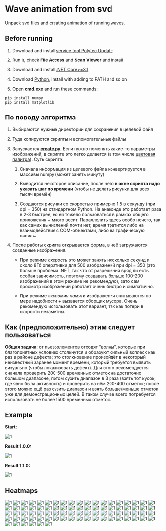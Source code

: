 # Wave animation from svd
Unpack svd files and creating animation of running waves.

## Before running

1. Download and install [service tool Polytec Update](http://swdownload.polytec.com/polyupdate/PolytecUpdateSetup.exe)

2. Run it, check **File Access** and **Scan Viewer** and install

3. Download and install [.NET Core>=3.1](https://dotnet.microsoft.com/download)

3. Download [Python](https://www.python.org/downloads/), install with adding to PATH and so on

4. Open **cmd.exe** and run these commands:

```
pip install numpy
pip install matplotlib
```


## По поводу алгоритма

1. Выбираются нужные директории для сохранения в целевой файл

2. Туда копируются скрипты и вспомогательные файлы

3. Запускается [**create.py**](https://github.com/PasaOpasen/Wave-animation-from-svd/blob/master/target/create.py). Если нужно поменять какие-то параметры изображений, в скрипте это легко делается (в том числе [цветовая палитра](https://matplotlib.org/3.2.1/tutorials/colors/colormaps.html)). Суть скрипта:
  
    1. Сначала информация из целевого файла конвертируется в массивы numpy (может занять минуту)
  
    2. Выводится некоторое описание, после чего **в окне скрипта надо указать шаг по времени** (чтобы не делать рисунки для всех тысяч времён)
  
    3. Создаются рисунки со скоростью примерно 1.5 в секунду (при dpi = 350) на стандартном Python. На анаконде это работает раза в 2-3 быстрее, но ей тяжело пользоваться в рамках общего приложения + много весит. Параллелить здесь особо нечего, так как самих вычислений почти нет, время тратится либо на взаимодействие с COM-объектами, либо на графическую панель.

4. После работы скрипта открывается форма, в неё загружаются созданные изображения. 

    * При режиме *скорость* это может занять несколько секунд и около 8Гб оперативки для 500 изображений при dpi = 350 (это больше проблема .NET, так что от разрешения вряд ли есть особая зависимость, поэтому создавать больше 100-200 изображений в этом режиме не рекомендую), зато сам просмотр изображений работает очень быстро и симпатично. 
  
    * При режиме *экономия памяти* изображения считываются по мере надобности + вызвается сборщик мусора. Очень рекомендую использовать этот вариант, так как потери в скорости незаметны.

## Как (предположительно) этим следует пользоваться

**Общая задача**: от пьезоэлементов отходят "волны", которые при благоприятных условиях столкнутся и образуют сильный всплеск как раз в районе дефекта; это столкновение произойдёт в некоторый неизвестный заранее момент времени, который требуется выявить визуально (чтобы локализовать дефект). Для этого рекомендуется сначала проверить 200-500 временных отметок на достаточно большом диапазоне, потом сузить диапазон в 3 раза (взять тот кусок, где явно была активность) и проверить на нём 200-400 отметок; после этого можно ещё раз сузить диапазон и взять больше/меньше отметок уже для демонстрационных целей. В таком случае всего потребуется использовать не более 1500 временных отметок.

## Example

**Start:**

![1](https://github.com/PasaOpasen/Wave-animation-from-svd/blob/master/gifs/start.gif)

**Result 1.0.0:**

![1](https://github.com/PasaOpasen/Wave-animation-from-svd/blob/master/gifs/result.gif)

**Result 1.1.0:**

![1](https://github.com/PasaOpasen/Wave-animation-from-svd/blob/master/gifs/result2.gif)


## Heatmaps

![1](https://github.com/PasaOpasen/Wave-animation-from-svd/blob/master/images/cmap%20%3D%20viridis.png)
![1](https://github.com/PasaOpasen/Wave-animation-from-svd/blob/master/images/cmap%20%3D%20plasma.png)
![1](https://github.com/PasaOpasen/Wave-animation-from-svd/blob/master/images/cmap%20%3D%20inferno.png)
![1](https://github.com/PasaOpasen/Wave-animation-from-svd/blob/master/images/cmap%20%3D%20magma.png)
![1](https://github.com/PasaOpasen/Wave-animation-from-svd/blob/master/images/cmap%20%3D%20cividis.png)
![1](https://github.com/PasaOpasen/Wave-animation-from-svd/blob/master/images/cmap%20%3D%20Greys.png)
![1](https://github.com/PasaOpasen/Wave-animation-from-svd/blob/master/images/cmap%20%3D%20Purples.png)
![1](https://github.com/PasaOpasen/Wave-animation-from-svd/blob/master/images/cmap%20%3D%20Blues.png)
![1](https://github.com/PasaOpasen/Wave-animation-from-svd/blob/master/images/cmap%20%3D%20Greens.png)
![1](https://github.com/PasaOpasen/Wave-animation-from-svd/blob/master/images/cmap%20%3D%20Oranges.png)
![1](https://github.com/PasaOpasen/Wave-animation-from-svd/blob/master/images/cmap%20%3D%20Reds.png)
![1](https://github.com/PasaOpasen/Wave-animation-from-svd/blob/master/images/cmap%20%3D%20YlOrBr.png)
![1](https://github.com/PasaOpasen/Wave-animation-from-svd/blob/master/images/cmap%20%3D%20YlOrRd.png)
![1](https://github.com/PasaOpasen/Wave-animation-from-svd/blob/master/images/cmap%20%3D%20OrRd.png)
![1](https://github.com/PasaOpasen/Wave-animation-from-svd/blob/master/images/cmap%20%3D%20PuRd.png)
![1](https://github.com/PasaOpasen/Wave-animation-from-svd/blob/master/images/cmap%20%3D%20RdPu.png)
![1](https://github.com/PasaOpasen/Wave-animation-from-svd/blob/master/images/cmap%20%3D%20BuPu.png)
![1](https://github.com/PasaOpasen/Wave-animation-from-svd/blob/master/images/cmap%20%3D%20GnBu.png)
![1](https://github.com/PasaOpasen/Wave-animation-from-svd/blob/master/images/cmap%20%3D%20PuBu.png)
![1](https://github.com/PasaOpasen/Wave-animation-from-svd/blob/master/images/cmap%20%3D%20YlGnBu.png)
![1](https://github.com/PasaOpasen/Wave-animation-from-svd/blob/master/images/cmap%20%3D%20PuBuGn.png)
![1](https://github.com/PasaOpasen/Wave-animation-from-svd/blob/master/images/cmap%20%3D%20BuGn.png)
![1](https://github.com/PasaOpasen/Wave-animation-from-svd/blob/master/images/cmap%20%3D%20YlGn.png)
![1](https://github.com/PasaOpasen/Wave-animation-from-svd/blob/master/images/cmap%20%3D%20binary.png)
![1](https://github.com/PasaOpasen/Wave-animation-from-svd/blob/master/images/cmap%20%3D%20gist_yarg.png)
![1](https://github.com/PasaOpasen/Wave-animation-from-svd/blob/master/images/cmap%20%3D%20gist_gray.png)
![1](https://github.com/PasaOpasen/Wave-animation-from-svd/blob/master/images/cmap%20%3D%20gray.png)
![1](https://github.com/PasaOpasen/Wave-animation-from-svd/blob/master/images/cmap%20%3D%20bone.png)
![1](https://github.com/PasaOpasen/Wave-animation-from-svd/blob/master/images/cmap%20%3D%20pink.png)
![1](https://github.com/PasaOpasen/Wave-animation-from-svd/blob/master/images/cmap%20%3D%20spring.png)
![1](https://github.com/PasaOpasen/Wave-animation-from-svd/blob/master/images/cmap%20%3D%20summer.png)
![1](https://github.com/PasaOpasen/Wave-animation-from-svd/blob/master/images/cmap%20%3D%20autumn.png)
![1](https://github.com/PasaOpasen/Wave-animation-from-svd/blob/master/images/cmap%20%3D%20winter.png)
![1](https://github.com/PasaOpasen/Wave-animation-from-svd/blob/master/images/cmap%20%3D%20cool.png)
![1](https://github.com/PasaOpasen/Wave-animation-from-svd/blob/master/images/cmap%20%3D%20Wistia.png)
![1](https://github.com/PasaOpasen/Wave-animation-from-svd/blob/master/images/cmap%20%3D%20hot.png)
![1](https://github.com/PasaOpasen/Wave-animation-from-svd/blob/master/images/cmap%20%3D%20afmhot.png)
![1](https://github.com/PasaOpasen/Wave-animation-from-svd/blob/master/images/cmap%20%3D%20gist_heat.png)
![1](https://github.com/PasaOpasen/Wave-animation-from-svd/blob/master/images/cmap%20%3D%20copper.png)
![1](https://github.com/PasaOpasen/Wave-animation-from-svd/blob/master/images/cmap%20%3D%20PiYG.png)
![1](https://github.com/PasaOpasen/Wave-animation-from-svd/blob/master/images/cmap%20%3D%20PRGn.png)
![1](https://github.com/PasaOpasen/Wave-animation-from-svd/blob/master/images/cmap%20%3D%20BrBG.png)
![1](https://github.com/PasaOpasen/Wave-animation-from-svd/blob/master/images/cmap%20%3D%20PuOr.png)
![1](https://github.com/PasaOpasen/Wave-animation-from-svd/blob/master/images/cmap%20%3D%20RdGy.png)
![1](https://github.com/PasaOpasen/Wave-animation-from-svd/blob/master/images/cmap%20%3D%20RdBu.png)
![1](https://github.com/PasaOpasen/Wave-animation-from-svd/blob/master/images/cmap%20%3D%20RdYlBu.png)
![1](https://github.com/PasaOpasen/Wave-animation-from-svd/blob/master/images/cmap%20%3D%20RdYlGn.png)
![1](https://github.com/PasaOpasen/Wave-animation-from-svd/blob/master/images/cmap%20%3D%20Spectral.png)
![1](https://github.com/PasaOpasen/Wave-animation-from-svd/blob/master/images/cmap%20%3D%20coolwarm.png)
![1](https://github.com/PasaOpasen/Wave-animation-from-svd/blob/master/images/cmap%20%3D%20bwr.png)
![1](https://github.com/PasaOpasen/Wave-animation-from-svd/blob/master/images/cmap%20%3D%20seismic.png)
![1](https://github.com/PasaOpasen/Wave-animation-from-svd/blob/master/images/cmap%20%3D%20twilight.png)
![1](https://github.com/PasaOpasen/Wave-animation-from-svd/blob/master/images/cmap%20%3D%20twilight_shifted.png)
![1](https://github.com/PasaOpasen/Wave-animation-from-svd/blob/master/images/cmap%20%3D%20hsv.png)
![1](https://github.com/PasaOpasen/Wave-animation-from-svd/blob/master/images/cmap%20%3D%20Pastel1.png)
![1](https://github.com/PasaOpasen/Wave-animation-from-svd/blob/master/images/cmap%20%3D%20Pastel2.png)
![1](https://github.com/PasaOpasen/Wave-animation-from-svd/blob/master/images/cmap%20%3D%20Paired.png)
![1](https://github.com/PasaOpasen/Wave-animation-from-svd/blob/master/images/cmap%20%3D%20Accent.png)
![1](https://github.com/PasaOpasen/Wave-animation-from-svd/blob/master/images/cmap%20%3D%20Dark2.png)
![1](https://github.com/PasaOpasen/Wave-animation-from-svd/blob/master/images/cmap%20%3D%20Set1.png)
![1](https://github.com/PasaOpasen/Wave-animation-from-svd/blob/master/images/cmap%20%3D%20Set2.png)
![1](https://github.com/PasaOpasen/Wave-animation-from-svd/blob/master/images/cmap%20%3D%20Set3.png)
![1](https://github.com/PasaOpasen/Wave-animation-from-svd/blob/master/images/cmap%20%3D%20tab10.png)
![1](https://github.com/PasaOpasen/Wave-animation-from-svd/blob/master/images/cmap%20%3D%20tab20.png)
![1](https://github.com/PasaOpasen/Wave-animation-from-svd/blob/master/images/cmap%20%3D%20tab20b.png)
![1](https://github.com/PasaOpasen/Wave-animation-from-svd/blob/master/images/cmap%20%3D%20tab20c.png)
![1](https://github.com/PasaOpasen/Wave-animation-from-svd/blob/master/images/cmap%20%3D%20flag.png)
![1](https://github.com/PasaOpasen/Wave-animation-from-svd/blob/master/images/cmap%20%3D%20prism.png)
![1](https://github.com/PasaOpasen/Wave-animation-from-svd/blob/master/images/cmap%20%3D%20ocean.png)
![1](https://github.com/PasaOpasen/Wave-animation-from-svd/blob/master/images/cmap%20%3D%20gist_earth.png)
![1](https://github.com/PasaOpasen/Wave-animation-from-svd/blob/master/images/cmap%20%3D%20terrain.png)
![1](https://github.com/PasaOpasen/Wave-animation-from-svd/blob/master/images/cmap%20%3D%20gist_stern.png)
![1](https://github.com/PasaOpasen/Wave-animation-from-svd/blob/master/images/cmap%20%3D%20gnuplot.png)
![1](https://github.com/PasaOpasen/Wave-animation-from-svd/blob/master/images/cmap%20%3D%20gnuplot2.png)
![1](https://github.com/PasaOpasen/Wave-animation-from-svd/blob/master/images/cmap%20%3D%20CMRmap.png)
![1](https://github.com/PasaOpasen/Wave-animation-from-svd/blob/master/images/cmap%20%3D%20cubehelix.png)
![1](https://github.com/PasaOpasen/Wave-animation-from-svd/blob/master/images/cmap%20%3D%20brg.png)
![1](https://github.com/PasaOpasen/Wave-animation-from-svd/blob/master/images/cmap%20%3D%20gist_rainbow.png)
![1](https://github.com/PasaOpasen/Wave-animation-from-svd/blob/master/images/cmap%20%3D%20rainbow.png)
![1](https://github.com/PasaOpasen/Wave-animation-from-svd/blob/master/images/cmap%20%3D%20jet.png)
![1](https://github.com/PasaOpasen/Wave-animation-from-svd/blob/master/images/cmap%20%3D%20nipy_spectral.png)
![1](https://github.com/PasaOpasen/Wave-animation-from-svd/blob/master/images/cmap%20%3D%20gist_ncar.png)










